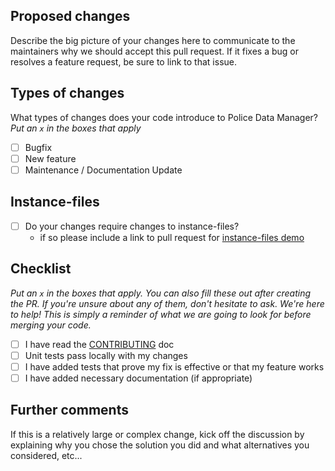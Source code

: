 ## Proposed changes

Describe the big picture of your changes here to communicate to the maintainers why we should accept this pull request. If it fixes a bug or resolves a feature request, be sure to link to that issue.

## Types of changes

What types of changes does your code introduce to Police Data Manager?
_Put an `x` in the boxes that apply_

- [ ] Bugfix 
- [ ] New feature 
- [ ] Maintenance / Documentation Update 

## Instance-files
- [ ] Do your changes require changes to instance-files?
  - if so please include a link to pull request for [instance-files demo](https://github.com/PublicDataWorks/instance_files_pm)

## Checklist

_Put an `x` in the boxes that apply. You can also fill these out after creating the PR. If you're unsure about any of them, don't hesitate to ask. We're here to help! This is simply a reminder of what we are going to look for before merging your code._

- [ ] I have read the [CONTRIBUTING](https://publicdataworks.github.io/police-data-manager/technical-content/contributing.html) doc
- [ ] Unit tests pass locally with my changes
- [ ] I have added tests that prove my fix is effective or that my feature works
- [ ] I have added necessary documentation (if appropriate)

## Further comments

If this is a relatively large or complex change, kick off the discussion by explaining why you chose the solution you did and what alternatives you considered, etc...
